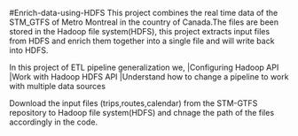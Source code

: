 #Enrich-data-using-HDFS
This project combines the real time data of the STM_GTFS of Metro Montreal in the country of Canada.The files are been stored in the Hadoop file system(HDFS), 
this project extracts input files from HDFS and enrich them together into a single file and will write back into HDFS.

In this project of ETL pipeline generalization we,
|Configuring Hadoop API
|Work with Hadoop HDFS API
|Understand how to change a pipeline to work with multiple data sources

Download the input files (trips,routes,calendar) from the STM-GTFS repository to Hadoop file system(HDFS) and chnage the path of the files accordingly in the code.
